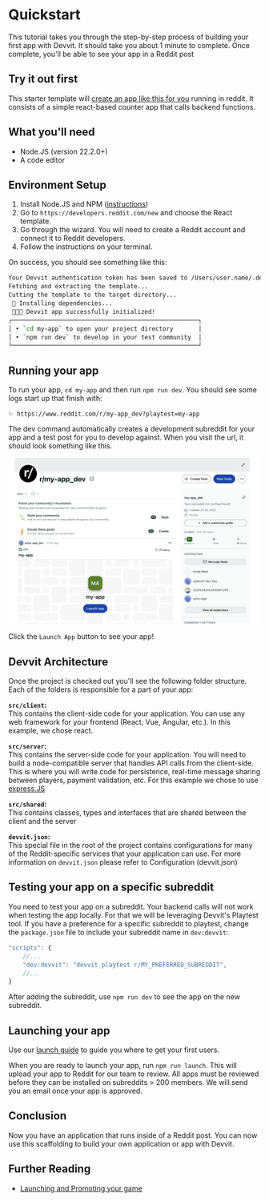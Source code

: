 # Quickstart

This tutorial takes you through the step-by-step process of building your first app with Devvit. It should take you about 1 minute to complete. Once complete, you'll be able to see your app in a Reddit post

## Try it out first

This starter template will [create an app like this for you](https://www.reddit.com/r/test_devvit_demos/comments/1mk4ql4/test3jsdevvit/) running in reddit. It consists of a simple react-based counter app that calls backend functions.

## What you'll need

- Node.JS (version 22.2.0+)
- A code editor

## Environment Setup

1. Install Node.JS and NPM ([instructions](https://docs.npmjs.com/downloading-and-installing-node-js-and-npm))
2. Go to `https://developers.reddit.com/new` and choose the React template.
3. Go through the wizard. You will need to create a Reddit account and connect it to Reddit developers.
4. Follow the instructions on your terminal.

On success, you should see something like this:

```sh
Your Devvit authentication token has been saved to /Users/user.name/.devvit/token
Fetching and extracting the template...
Cutting the template to the target directory...
 🔧 Installing dependencies...
 🚀🚀🚀 Devvit app successfully initialized!
┌────────────────────────────────────────────────────┐
│ • `cd my-app` to open your project directory       │
│ • `npm run dev` to develop in your test community  │
└────────────────────────────────────────────────────┘
```

## Running your app

To run your app, `cd my-app` and then run `npm run dev`. You should see some logs start up that finish with:

```
✨ https://www.reddit.com/r/my-app_dev?playtest=my-app
```

The dev command automatically creates a development subreddit for your app and a test post for you to develop against. When you visit the url, it should look something like this.

![subreddit view](../assets/quickstart_game_subreddit.png)

Click the `Launch App` button to see your app!

## Devvit Architecture

Once the project is checked out you'll see the following folder structure. Each of the folders is responsible for a part of your app:

**`src/client`:**  
This contains the client-side code for your application. You can use any web framework for your frontend (React, Vue, Angular, etc.). In this example, we chose react.

**`src/server`:**  
This contains the server-side code for your application. You will need to build a node-compatible server that handles API calls from the client-side. This is where you will write code for persistence, real-time message sharing between players, payment validation, etc. For this example we chose to use [express.JS](https://expressjs.com/)

**`src/shared`:**  
This contains classes, types and interfaces that are shared between the client and the server

**`devvit.json`:**  
This special file in the root of the project contains configurations for many of the Reddit-specific services that your application can use. For more information on `devvit.json` please refer to Configuration (devvit.json)

## Testing your app on a specific subreddit

You need to test your app on a subreddit. Your backend calls will not work when testing the app locally. For that we will be leveraging Devvit's Playtest tool. If you have a preference for a specific subreddit to playtest, change the `package.json` file to include your subreddit name in `dev:devvit`:

```javascript
"scripts": {
    //...
    "dev:devvit": "devvit playtest r/MY_PREFERRED_SUBREDDIT",
    //...
}
```

After adding the subreddit, use `npm run dev` to see the app on the new subreddit.

## Launching your app

Use our [launch guide](../guides/launch/launch-guide.md) to guide you where to get your first users.

When you are ready to launch your app, run `npm run launch`. This will upload your app to Reddit for our team to review. All apps must be reviewed before they can be installed on subreddits > 200 members. We will send you an email once your app is approved.

## Conclusion

Now you have an application that runs inside of a Reddit post. You can now use this scaffolding to build your own application or app with Devvit.

## Further Reading

- [Launching and Promoting your game](../guides/launch/launch-guide.md)
